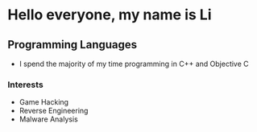 # Hello everyone, my name is Li

## Programming Languages

- I spend the majority of my time programming in C++ and Objective C

### Interests

- Game Hacking
- Reverse Engineering
- Malware Analysis

